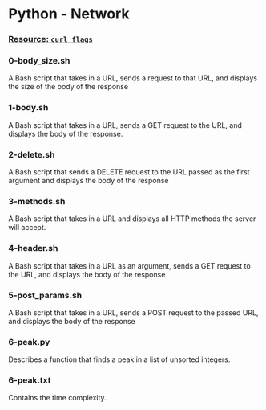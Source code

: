 # Python - Network

### [Resource: `curl flags`](https://gist.github.com/subfuzion/08c5d85437d5d4f00e58)

### 0-body_size.sh
A Bash script that takes in a URL, sends a request to that URL, and displays the
 size of the body of the response

### 1-body.sh
A Bash script that takes in a URL, sends a GET request to the URL, and displays
 the body of the response.

### 2-delete.sh
A Bash script that sends a DELETE request to the URL passed as the first
 argument and displays the body of the response

### 3-methods.sh
A Bash script that takes in a URL and displays all HTTP methods the server
 will accept.

### 4-header.sh
A Bash script that takes in a URL as an argument, sends a GET request to the
 URL, and displays the body of the response

### 5-post_params.sh
A Bash script that takes in a URL, sends a POST request to the passed URL, and
 displays the body of the response

### 6-peak.py
Describes a function that finds a peak in a list of unsorted integers.

### 6-peak.txt
Contains the time complexity.
